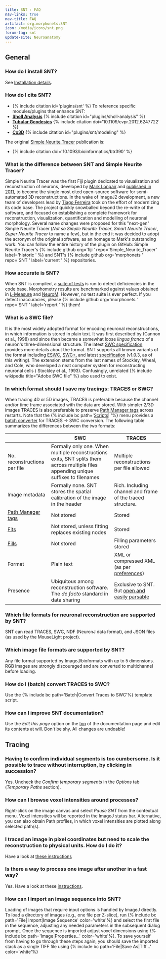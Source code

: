 ```yaml
---
title: SNT › FAQ
nav-links: true
nav-title: FAQ
artifact: org.morphonets:SNT
icon: /media/icons/snt.png
forum-tag: snt
update-site: Neuroanatomy
---
```


## General

### How do I install SNT?

See [Installation details](/plugins/snt/index#installation).

### How do I cite SNT?

- {% include citation id='plugins/snt' %}
To reference specific modules/plugins that enhance SNT:
- **[Sholl Analysis](/plugins/sholl-analysis)**
  {% include citation id="plugins/sholl-analysis" %}
- **[Tubular Geodesics](/plugins/snt/tubular-geodesics)**
  {% include citation doi='10.1109/cvpr.2012.6247722' %}
- **[Cx3D](/plugins/snt/modeling)**
  {% include citation id="plugins/snt/modeling" %}

The original [Simple Neurite Tracer](#what-is-the-difference-between-snt-and-simple-neurite-tracer) publication is:

- {% include citation doi='10.1093/bioinformatics/btr390' %}

### What is the difference between SNT and Simple Neurite Tracer?

Simple Neurite Tracer was the first Fiji plugin dedicated to visualization and reconstruction of neurons, developed by [Mark Longair](/people/mhl) and [published in 2011](#how-do-i-cite-snt), to become the single most cited open-source software for semi-automated 3D reconstructions. In the wake of ImageJ2 development, a new team of developers lead by [Tiago Ferreira](/people/tferr) took on the effort of modernizing its code base. The project quickly snowballed beyond the re-write of the software, and focused on establishing a complete framework for reconstruction, visualization, quantification and modelling of neuronal morphology. Several name changes were proposed for this "next-gen" Simple Neurite Tracer (*Not so Simple Neurite Tracer*, *Smart Neurite Tracer*, *Super Neurite Tracer* to name a few), but in the end it was decided to adopt the acronym of the original software, as an homage to Mark's outstanding work. You can follow the entire history of the plugin on GitHub: Simple Neurite Tracer's {% include github org='fiji ' repo='Simple_Neurite_Tracer' label='historic ' %} and SNT's {% include github org='morphonets ' repo='SNT ' label='current ' %} repositories.

### How accurate is SNT?

When SNT is compiled, a [suite of tests](https://github.com/morphonets/SNT/tree/-/src/test/java/sc/fiji/snt) is run to detect deficiencies in the code base. Morphometry results are benchmarked against values obtained in [L-Measure](http://cng.gmu.edu:8080/Lm/) and [NeuroM](https://github.com/BlueBrain/NeuroM). However, no test suite is ever perfect. If you detect inaccuracies, please {% include github org='morphonets ' repo='SNT ' label='report ' %} them\!

### What is a SWC file?
<span id="swc"></span>
It is the most widely adopted format for encoding neuronal reconstructions, in which information is stored in plain text. It was first described by (Cannon et al., 1998) and since then became a somewhat loose *lingua franca* of a neuron's three-dimensional structure. The latest [SWC specification](https://swc-specification.readthedocs.io/en/latest/index.html) provides more details about the format. SNT supports all known variants of the format including [ESWC](https://www.nature.com/articles/sdata2017207), [SWC+](https://neuroinformatics.nl/swcPlus/), and latest [specification](https://swc-specification.readthedocs.io/en/latest/index.html) (v1.0.3, as of this writing). The extension stems from the last names of Stockley, Wheal, and Cole, who developed a neat computer system for reconstructing neuronal cells ( Stockley et al., 1993). Confusingly, unrelated {% include wikipedia title="Adobe SWC file" %} also used to exist.

### In which format should I save my tracings: TRACES or SWC?
<span id="file-format"></span>
When tracing 4D or 5D images, TRACES is preferable because the channel and/or time frame associated with the data are stored. With simpler 2/3D images TRACES is also preferable to preserve [Path Manager tags](/plugins/snt/manual#tag) across restarts. Note that the {% include bc path='[Scripts](/plugins/snt/manual#scripts)| '%} menu provides a [batch converter](#convert) for TRACES → SWC conversion. The following table summarizes the differences between the two formats:

|                                              | SWC                                                                                                                                  | TRACES                                                                                      |
|----------------------------------------------|--------------------------------------------------------------------------------------------------------------------------------------|---------------------------------------------------------------------------------------------|
| No. reconstructions per file                 | Formally only one. When multiple reconstructions exits, SNT splits them across multiple files appending unique suffixes to filenames | Multiple reconstructions per file allowed                                                   |
| Image metadata                               | Formally none. SNT stores the spatial calibration of the image in the header                                                         | Rich. Including channel and frame of the traced structure.                                  |
| [Path Manager tags](/plugins/snt/manual#tag) | Not stored                                                                                                                           | Stored                                                                                      |
| [Fits](/plugins/snt/manual#refinefit)        | Not stored, unless fitting replaces existing nodes                                                                                   | Stored                                                                                      |
| [Fills](/plugins/snt/manual#fill)            | Not stored                                                                                                                           | Filling parameters stored                                                                   |
| Format                                       | Plain text                                                                                                                           | XML or compressed XML (as per [preferences](/plugins/snt/manual#misc))                      |
| Presence                                     | Ubiquitous among reconstruction software. The *de facto* standard in data sharing                                                    | Exclusive to SNT. But [open and easily parsable](/plugins/snt/extending#traces-file-format) |

### Which file formats for neuronal reconstruction are supported by SNT?
SNT can read TRACES, SWC, NDF (NeuronJ data format), and JSON files (as used by the MouseLight project).

### Which image file formats are supported by SNT?
Any file format supported by ImageJ/bioformats with up to 5 dimensions. RGB images are strongly discouraged and are converted to multichannel before loading.

### How do I (batch) convert TRACES to SWC?
Use the {% include bc path='Batch|Convert Traces to SWC'%} template script.

### How can I improve SNT documentation?
Use the *Edit this page* option on the <a href="#top">top</a> of the documentation page and edit its contents at will. Don't be shy. All changes are undoable\!

## Tracing

### Having to confirm individual segments is too cumbersome. Is it possible to trace without interruption, by clicking in succession?
Yes. Uncheck the *Confirm temporary segments* in the *Options* tab (*Temporary Paths* section).

### How can I browse voxel intensities around processes?
Right-click on the image canvas and select *Pause SNT* from the contextual menu. Voxel intensities will be reported in the ImageJ status bar.
Alternative, you can also obtain Path profiles, in which voxel intensities are plotted along selected path(s).

### I traced an image in pixel coordinates but need to scale the reconstruction to physical units. How do I do it?
Have a look at [these instructions](https://forum.image.sc/t/how-to-set-the-correct-scale-micrometer-um-of-traced-cell-in-sholl-analysis/84764/4)

### Is there a way to process one image after another in a fast way?
Yes. Have a look at these [instructions](https://forum.image.sc/t/simple-neurite-tracer-for-multiple-2d-images/22564/6?u=tferr).

### How can I import an image sequence into SNT?
Loading of images that require input options is handled by ImageJ directly. To load a directory of images (e.g., one file per Z-slice), run {% include bc path='File| Import|Image Sequence' color='white'%} and select the first file in the sequence, adjusting any needed parameters in the subsequent dialog prompt. Once the sequence is imported adjust voxel dimensions using {% include bc path='Image|Properties...' color='white'%}. To save yourself from having to go through these steps again, you should save the imported stack as a single TIFF file using {% include bc path='File|Save As|Tiff...' color='white'%}
